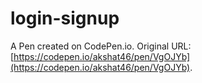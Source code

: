 # login-signup

A Pen created on CodePen.io. Original URL: [https://codepen.io/akshat46/pen/VgOJYb](https://codepen.io/akshat46/pen/VgOJYb).


